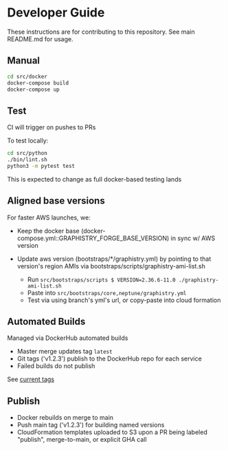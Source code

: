 # Developer Guide

These instructions are for contributing to this repository. See main README.md for usage.

## Manual

```bash
cd src/docker
docker-compose build
docker-compose up
```

## Test

CI will trigger on pushes to PRs

To test locally:

```bash
cd src/python
./bin/lint.sh
python3 -m pytest test
```

This is expected to change as full docker-based testing lands

## Aligned base versions

For faster AWS launches, we:

- Keep the docker base (docker-compose.yml::GRAPHISTRY_FORGE_BASE_VERSION) in sync w/ AWS version

- Update aws version (bootstraps/*/graphistry.yml) by pointing to that version's region AMIs via bootstraps/scripts/graphistry-ami-list.sh
  * Run `src/bootstraps/scripts $ VERSION=2.36.6-11.0 ./graphistry-ami-list.sh`
  * Paste into `src/bootstraps/core,neptune/graphistry.yml`
  * Test via using branch's yml's url, or copy-paste into cloud formation

## Automated Builds

Managed via DockerHub automated builds

* Master merge updates tag `latest`
* Git tags ('v1.2.3') publish to the DockerHub repo for each service
* Failed builds do not publish

See [current tags](https://hub.docker.com/repository/docker/graphistry/graph-app-kit-st)

## Publish

* Docker rebuilds on merge to main
* Push main tag ('v1.2.3') for building named versions
* CloudFormation templates uploaded to S3 upon a PR being labeled "publish", merge-to-main, or explicit GHA call
